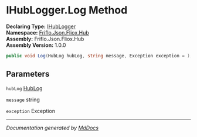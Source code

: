 ﻿<!--  
  <auto-generated>   
    The contents of this file were generated by a tool.  
    Changes to this file may be list if the file is regenerated  
  </auto-generated>   
-->

# IHubLogger.Log Method

**Declaring Type:** [IHubLogger](../index.md)  
**Namespace:** [Friflo.Json.Fliox.Hub](../../index.md)  
**Assembly:** Friflo.Json.Fliox.Hub  
**Assembly Version:** 1.0.0

```csharp
public void Log(HubLog hubLog, string message, Exception exception = );
```

## Parameters

`hubLog`  [HubLog](../../HubLog/index.md)

`message`  string

`exception`  Exception

___

*Documentation generated by [MdDocs](https://github.com/ap0llo/mddocs)*

